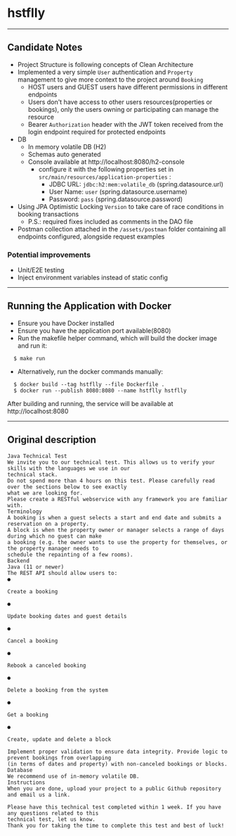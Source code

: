 # hstflly

---

## Candidate Notes

- Project Structure is following concepts of Clean Architecture
- Implemented a very simple `User` authentication and `Property` management to give more context to the project around `Booking`
  - HOST users and GUEST users have different permissions in different endpoints
  - Users don't have access to other users resources(properties or bookings), only the users owning or participating can manage the resource
  - Bearer `Authorization` header with the JWT token received from the login endpoint required for protected endpoints
- DB 
  - In memory volatile DB (H2)
  - Schemas auto generated
  - Console available at http://localhost:8080/h2-console
    - configure it with the following properties set in `src/main/resources/application-properties` :
      - JDBC URL: `jdbc:h2:mem:volatile_db` (spring.datasource.url)
      - User Name: `user` (spring.datasource.username)
      - Password: `pass` (spring.datasource.password)  
- Using JPA Optimistic Locking `Version` to take care of race conditions in booking transactions
  - P.S.: required fixes included as comments in the DAO file
- Postman collection attached in the `/assets/postman` folder containing all endpoints configured, alongside request examples

### Potential improvements

- Unit/E2E testing
- Inject environment variables instead of static config

---

## Running the Application with Docker

- Ensure you have Docker installed
- Ensure you have the application port available(8080)
- Run the makefile helper command, which will build the docker image and run it:
```
  $ make run
```
  - Alternatively, run the docker commands manually:
```
  $ docker build --tag hstflly --file Dockerfile .
  $ docker run --publish 8080:8080 --name hstflly hstflly
```


After building and running, the service will be available at http://localhost:8080

---

## Original description

```
Java Technical Test
We invite you to our technical test. This allows us to verify your skills with the languages we use in our
technical stack.
Do not spend more than 4 hours on this test. Please carefully read over the sections below to see exactly
what we are looking for.
Please create a RESTful webservice with any framework you are familiar with.
Terminology
A booking is when a guest selects a start and end date and submits a reservation on a property.
A block is when the property owner or manager selects a range of days during which no guest can make
a booking (e.g. the owner wants to use the property for themselves, or the property manager needs to
schedule the repainting of a few rooms).
Backend
Java (11 or newer)
The REST API should allow users to:
●

Create a booking

●

Update booking dates and guest details

●

Cancel a booking

●

Rebook a canceled booking

●

Delete a booking from the system

●

Get a booking

●

Create, update and delete a block

Implement proper validation to ensure data integrity. Provide logic to prevent bookings from overlapping
(in terms of dates and property) with non-canceled bookings or blocks.
Database
We recommend use of in-memory volatile DB.
Instructions
When you are done, upload your project to a public Github repository and email us a link.

Please have this technical test completed within 1 week. If you have any questions related to this
technical test, let us know.
Thank you for taking the time to complete this test and best of luck!


```
